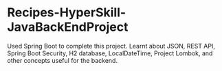 # Recipes-HyperSkill-JavaBackEndProject
Used Spring Boot to complete this project. Learnt about JSON, REST API, Spring Boot Security, H2 database, LocalDateTime, Project Lombok, and other concepts useful for the backend.
